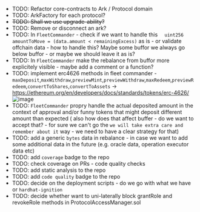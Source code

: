 - TODO: Refactor core-contracts to Ark / Protocol domain
- TODO: ArkFactory for each protocol? 
- ~~TODO: Shall we use upgrade-ability?~~
- TODO: Remove or disconnect an ark?
- TODO: In `FleetCommander` - check if we want to handle this `  uint256 amountToMove = (data.amount < remainingExcess)` as is - or validate offchain data - how to handle this? Maybe some buffor we always go below buffor - or maybe we should leave it as is?
- TODO: In `FleetCommander` make the rebalance from buffor more explicitely visible - maybe add a comment or a function? 
- TODO: implement erc4626 methods in fleet commander - `maxDeposit`,`maxWithdraw`,`previewMint`,`previewWithdraw`,`maxRedeem`,`previewRedeem`,`convertToShares`,`convertToAssets` -> https://ethereum.org/en/developers/docs/standards/tokens/erc-4626/ ![image](https://ethereum.org/_next/image/?url=%2Fcontent%2Fdevelopers%2Fdocs%2Fstandards%2Ftokens%2Ferc-4626%2Fmap-of-erc-4626.png&w=828&q=75)
-  TODO: `FleetCommander` propry handle the actual deposited amount in the context of approval and/or funny tokens that might deposit different amount than expected ( also how does that affect buffer - do we want to accept that? - for sure we can't go the `we will take extra care and remember about it` way - we need to have a clear strategy for that)
-  TODO: add a generic `bytes` data in rebalance - in case we want to add some additional data in the future (e.g. oracle data, operation executor data etc)
-  TODO: add `coverage` badge to the repo
-  TODO: check coverage on PRs - code quality checks
-  TODO: add static analysis to the repo
-  TODO: add `code quality` badge to the repo
-  TODO: decide on the deployment scripts - do we go with what we have or `hardhat-ignition`
- TODO: decide whether want to uni-laterally block grantRole and revokeRole methods in ProtocolAccessManager.sol
